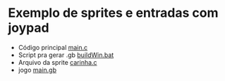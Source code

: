 # Exemplo de sprites e entradas com  joypad

* Código principal [main.c](main.c)
* Script pra gerar .gb [buildWin.bat](buildWin.bat)
* Arquivo da sprite [carinha.c](carinha.c)
* jogo [main.gb](main.gb)
